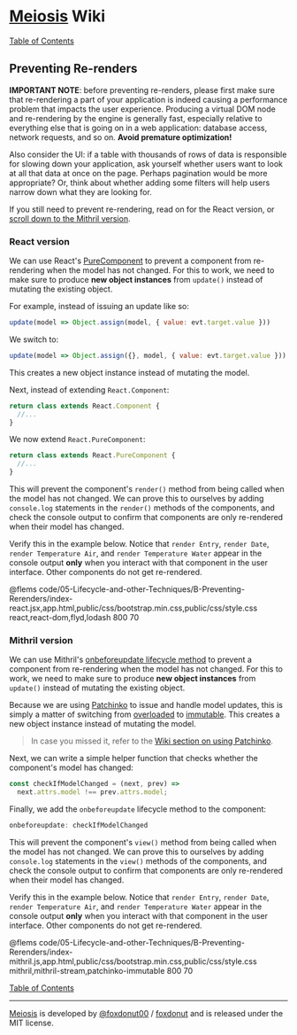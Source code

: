 # [Meiosis](http://meiosis.js.org) Wiki

[Table of Contents](toc.html)

## Preventing Re-renders

**IMPORTANT NOTE**: before preventing re-renders, please first make sure that re-rendering a part
of your application is indeed causing a performance problem that impacts the user experience.
Producing a virtual DOM node and re-rendering by the engine is generally fast, especially relative
to everything else that is going on in a web application: database access, network requests, and
so on. **Avoid premature optimization!**

Also consider the UI: if a table with thousands of rows of data is responsible for slowing down
your application, ask yourself whether users want to look at all that data at once on the page.
Perhaps pagination would be more appropriate? Or, think about whether adding some filters will help
users narrow down what they are looking for.

If you still need to prevent re-rendering, read on for the React version, or
[scroll down to the Mithril version](#mithril_prevent_re_render).

### React version

We can use React's [PureComponent](https://reactjs.org/docs/react-api.html#reactpurecomponent)
to prevent a component from re-rendering when the model has not changed. For this to work, we
need to make sure to produce **new object instances** from `update()` instead of mutating the
existing object.

For example, instead of issuing an update like so:

```js
update(model => Object.assign(model, { value: evt.target.value }))
```

We switch to:

```js
update(model => Object.assign({}, model, { value: evt.target.value }))
```

This creates a new object instance instead of mutating the model.

Next, instead of extending `React.Component`:

```js
return class extends React.Component {
  //...
}
```

We now extend `React.PureComponent`:

```js
return class extends React.PureComponent {
  //...
}
```

This will prevent the component's `render()` method from being called when the model has not
changed. We can prove this to ourselves by adding `console.log` statements in the `render()`
methods of the components, and check the console output to confirm that components are only
re-rendered when their model has changed.

Verify this in the example below. Notice that `render Entry`, `render Date`,
`render Temperature Air`, and `render Temperature Water` appear in the console output **only**
when you interact with that component in the user interface. Other components do not get
re-rendered.

@flems code/05-Lifecycle-and-other-Techniques/B-Preventing-Rerenders/index-react.jsx,app.html,public/css/bootstrap.min.css,public/css/style.css react,react-dom,flyd,lodash 800 70

<a name="mithril_prevent_re_render"></a>
### Mithril version

We can use Mithril's
[onbeforeupdate lifecycle method](https://mithril.js.org/lifecycle-methods.html#onbeforeupdate)
to prevent a component from re-rendering when the model has not changed. For this to work, we
need to make sure to produce **new object instances** from `update()` instead of mutating the
existing object.

Because we are using [Patchinko](https://github.com/barneycarroll/patchinko) to issue and
handle model updates, this is simply a matter of switching from
[overloaded](https://github.com/barneycarroll/patchinko#overloaded) to
[immutable](https://github.com/barneycarroll/patchinko#immutable).
This creates a new object instance instead of mutating the model.

> In case you missed it, refer to the
[Wiki section on using Patchinko](03-Model-and-Nesting-C-Patchinko.html).

Next, we can write a simple helper function that checks whether the component's model
has changed:

```js
const checkIfModelChanged = (next, prev) =>
  next.attrs.model !== prev.attrs.model;
```

Finally, we add the `onbeforeupdate` lifecycle method to the component:

```js
onbeforeupdate: checkIfModelChanged
```

This will prevent the component's `view()` method from being called when the model has not
changed. We can prove this to ourselves by adding `console.log` statements in the `view()`
methods of the components, and check the console output to confirm that components are only
re-rendered when their model has changed.

Verify this in the example below. Notice that `render Entry`, `render Date`,
`render Temperature Air`, and `render Temperature Water` appear in the console output **only**
when you interact with that component in the user interface. Other components do not get
re-rendered.

@flems code/05-Lifecycle-and-other-Techniques/B-Preventing-Rerenders/index-mithril.js,app.html,public/css/bootstrap.min.css,public/css/style.css mithril,mithril-stream,patchinko-immutable 800 70

[Table of Contents](toc.html)

-----

[Meiosis](http://meiosis.js.org) is developed by [@foxdonut00](http://twitter.com/foxdonut00) / [foxdonut](https://github.com/foxdonut) and is released under the MIT license.
